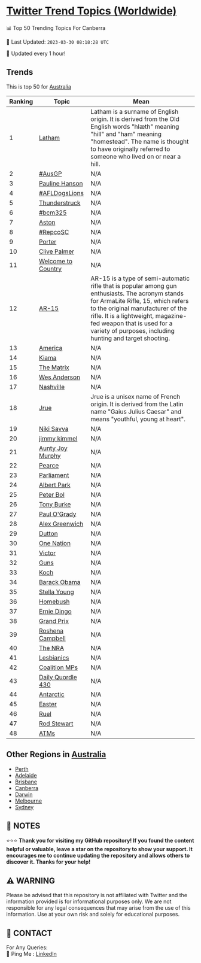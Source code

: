 [Twitter Trend Topics (Worldwide)](https://github.com/ErcinDedeoglu/Twitter-Trend-Topics)
==========


📊 Top 50 Trending Topics For Canberra

📆 Last Updated: `2023-03-30 08:18:28 UTC`

🔧 Updated every 1 hour!


## Trends

This is top 50 for [Australia](</Australia>)

| Ranking | Topic | Mean |
| ------- | ------------ | ------------ |
| 1 | [Latham](http://twitter.com/search?q=Latham) | Latham is a surname of English origin. It is derived from the Old English words "hlæth" meaning "hill" and "ham" meaning "homestead". The name is thought to have originally referred to someone who lived on or near a hill. |
| 2 | [#AusGP](http://twitter.com/search?q=%23AusGP) | N/A |
| 3 | [Pauline Hanson](http://twitter.com/search?q=Pauline+Hanson) | N/A |
| 4 | [#AFLDogsLions](http://twitter.com/search?q=%23AFLDogsLions) | N/A |
| 5 | [Thunderstruck](http://twitter.com/search?q=Thunderstruck) | N/A |
| 6 | [#bcm325](http://twitter.com/search?q=%23bcm325) | N/A |
| 7 | [Aston](http://twitter.com/search?q=Aston) | N/A |
| 8 | [#RepcoSC](http://twitter.com/search?q=%23RepcoSC) | N/A |
| 9 | [Porter](http://twitter.com/search?q=Porter) | N/A |
| 10 | [Clive Palmer](http://twitter.com/search?q=Clive+Palmer) | N/A |
| 11 | [Welcome to Country](http://twitter.com/search?q=Welcome+to+Country) | N/A |
| 12 | [AR-15](http://twitter.com/search?q=AR-15) | AR-15 is a type of semi-automatic rifle that is popular among gun enthusiasts. The acronym stands for ArmaLite Rifle, 15, which refers to the original manufacturer of the rifle. It is a lightweight, magazine-fed weapon that is used for a variety of purposes, including hunting and target shooting. |
| 13 | [America](http://twitter.com/search?q=America) | N/A |
| 14 | [Kiama](http://twitter.com/search?q=Kiama) | N/A |
| 15 | [The Matrix](http://twitter.com/search?q=The+Matrix) | N/A |
| 16 | [Wes Anderson](http://twitter.com/search?q=Wes+Anderson) | N/A |
| 17 | [Nashville](http://twitter.com/search?q=Nashville) | N/A |
| 18 | [Jrue](http://twitter.com/search?q=Jrue) | Jrue is a unisex name of French origin. It is derived from the Latin name "Gaius Julius Caesar" and means "youthful, young at heart". |
| 19 | [Niki Savva](http://twitter.com/search?q=Niki+Savva) | N/A |
| 20 | [jimmy kimmel](http://twitter.com/search?q=jimmy+kimmel) | N/A |
| 21 | [Aunty Joy Murphy](http://twitter.com/search?q=Aunty+Joy+Murphy) | N/A |
| 22 | [Pearce](http://twitter.com/search?q=Pearce) | N/A |
| 23 | [Parliament](http://twitter.com/search?q=Parliament) | N/A |
| 24 | [Albert Park](http://twitter.com/search?q=Albert+Park) | N/A |
| 25 | [Peter Bol](http://twitter.com/search?q=Peter+Bol) | N/A |
| 26 | [Tony Burke](http://twitter.com/search?q=Tony+Burke) | N/A |
| 27 | [Paul O'Grady](http://twitter.com/search?q=Paul+O%27Grady) | N/A |
| 28 | [Alex Greenwich](http://twitter.com/search?q=Alex+Greenwich) | N/A |
| 29 | [Dutton](http://twitter.com/search?q=Dutton) | N/A |
| 30 | [One Nation](http://twitter.com/search?q=One+Nation) | N/A |
| 31 | [Victor](http://twitter.com/search?q=Victor) | N/A |
| 32 | [Guns](http://twitter.com/search?q=Guns) | N/A |
| 33 | [Koch](http://twitter.com/search?q=Koch) | N/A |
| 34 | [Barack Obama](http://twitter.com/search?q=Barack+Obama) | N/A |
| 35 | [Stella Young](http://twitter.com/search?q=Stella+Young) | N/A |
| 36 | [Homebush](http://twitter.com/search?q=Homebush) | N/A |
| 37 | [Ernie Dingo](http://twitter.com/search?q=Ernie+Dingo) | N/A |
| 38 | [Grand Prix](http://twitter.com/search?q=Grand+Prix) | N/A |
| 39 | [Roshena Campbell](http://twitter.com/search?q=Roshena+Campbell) | N/A |
| 40 | [The NRA](http://twitter.com/search?q=The+NRA) | N/A |
| 41 | [Lesbianics](http://twitter.com/search?q=Lesbianics) | N/A |
| 42 | [Coalition MPs](http://twitter.com/search?q=Coalition+MPs) | N/A |
| 43 | [Daily Quordle 430](http://twitter.com/search?q=Daily+Quordle+430) | N/A |
| 44 | [Antarctic](http://twitter.com/search?q=Antarctic) | N/A |
| 45 | [Easter](http://twitter.com/search?q=Easter) | N/A |
| 46 | [Ruel](http://twitter.com/search?q=Ruel) | N/A |
| 47 | [Rod Stewart](http://twitter.com/search?q=Rod+Stewart) | N/A |
| 48 | [ATMs](http://twitter.com/search?q=ATMs) | N/A |



## Other Regions in [Australia](</Australia>)

* [Perth](</Australia/Perth.md>)
* [Adelaide](</Australia/Adelaide.md>)
* [Brisbane](</Australia/Brisbane.md>)
* [Canberra](</Australia/Canberra.md>)
* [Darwin](</Australia/Darwin.md>)
* [Melbourne](</Australia/Melbourne.md>)
* [Sydney](</Australia/Sydney.md>)



## 📝 NOTES

⭐⭐⭐ **Thank you for visiting my GitHub repository! If you found the content helpful or valuable, leave a star on the repository to show your support. It encourages me to continue updating the repository and allows others to discover it. Thanks for your help!**


## ⚠️ WARNING

Please be advised that this repository is not affiliated with Twitter and the information provided is for informational purposes only. We are not responsible for any legal consequences that may arise from the use of this information. Use at your own risk and solely for educational purposes.


## 📨 CONTACT

 For Any Queries:  
            🏓 Ping Me : [LinkedIn](https://www.linkedin.com/in/ercindedeoglu/)
